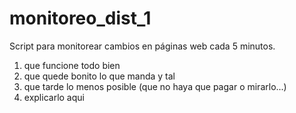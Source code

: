 # monitoreo_dist_1
Script para monitorear cambios en páginas web cada 5 minutos.


1. que funcione todo bien
2. que quede bonito lo que manda y tal
3. que tarde lo menos posible (que no haya que pagar o mirarlo...)
4. explicarlo aqui
